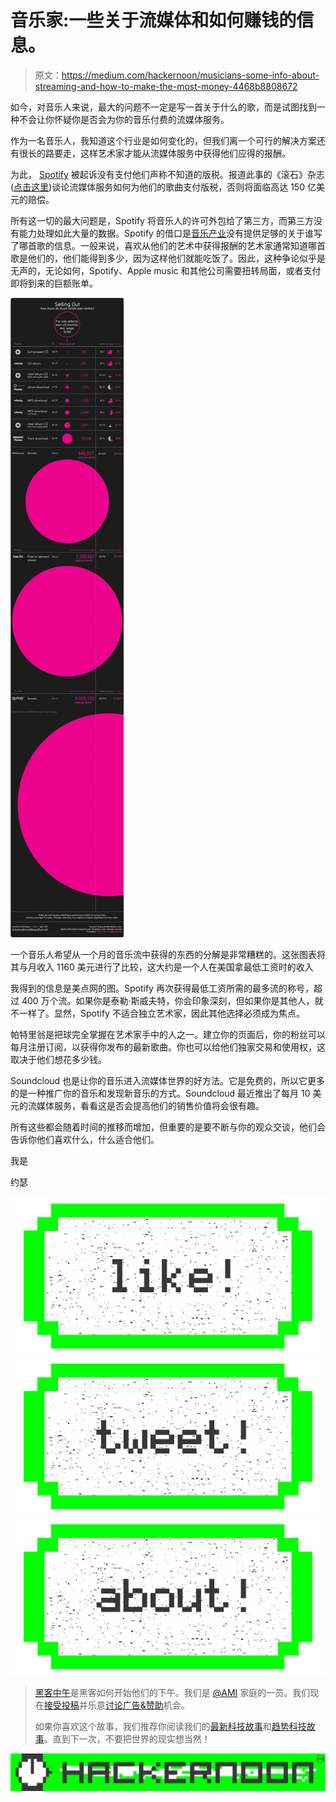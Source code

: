 # 音乐家:一些关于流媒体和如何赚钱的信息。

> 原文：<https://medium.com/hackernoon/musicians-some-info-about-streaming-and-how-to-make-the-most-money-4468b8808672>

如今，对音乐人来说，最大的问题不一定是写一首关于什么的歌，而是试图找到一种不会让你怀疑你是否会为你的音乐付费的流媒体服务。

作为一名音乐人，我知道这个行业是如何变化的，但我们离一个可行的解决方案还有很长的路要走，这样艺术家才能从流媒体服务中获得他们应得的报酬。

为此， [Spotify](https://hackernoon.com/tagged/spotify) 被起诉没有支付他们声称不知道的版税。报道此事的《滚石》杂志([点击这里](http://www.rollingstone.com/music/news/meet-the-disruptor-trying-to-get-artists-paid-for-streaming-music-20160115))谈论流媒体服务如何为他们的歌曲支付版税，否则将面临高达 150 亿美元的赔偿。

所有这一切的最大问题是，Spotify 将音乐人的许可外包给了第三方，而第三方没有能力处理如此大量的数据。Spotify 的借口是[音乐产业](https://goo.gl/w8fLgi)没有提供足够的关于谁写了哪首歌的信息。一般来说，喜欢从他们的艺术中获得报酬的艺术家通常知道哪首歌是他们的，他们能得到多少，因为这样他们就能吃饭了。因此，这种争论似乎是无声的，无论如何，Spotify、Apple music 和其他公司需要扭转局面，或者支付即将到来的巨额账单。

![](img/406311c23f7d00641baf8bf77388cfcb.png)

一个音乐人希望从一个月的音乐流中获得的东西的分解是非常糟糕的。这张图表将其与月收入 1160 美元进行了比较，这大约是一个人在美国拿最低工资时的收入

我得到的信息是美点网的图。Spotify 再次获得最低工资所需的最多流的称号，超过 400 万个流。如果你是泰勒·斯威夫特，你会印象深刻，但如果你是其他人，就不一样了。显然，Spotify 不适合独立艺术家，因此其他选择必须成为焦点。

帕特里翁是把球完全掌握在艺术家手中的人之一。建立你的页面后，你的粉丝可以每月注册订阅，以获得你发布的最新歌曲。你也可以给他们独家交易和使用权，这取决于他们想花多少钱。

Soundcloud 也是让你的音乐进入流媒体世界的好方法。它是免费的，所以它更多的是一种推广你的音乐和发现新音乐的方式。Soundcloud 最近推出了每月 10 美元的流媒体服务，看看这是否会提高他们的销售价值将会很有趣。

所有这些都会随着时间的推移而增加，但重要的是要不断与你的观众交谈，他们会告诉你他们喜欢什么，什么适合他们。

我是

约瑟

[![](img/50ef4044ecd4e250b5d50f368b775d38.png)](http://bit.ly/HackernoonFB)[![](img/979d9a46439d5aebbdcdca574e21dc81.png)](https://goo.gl/k7XYbx)[![](img/2930ba6bd2c12218fdbbf7e02c8746ff.png)](https://goo.gl/4ofytp)

> [黑客中午](http://bit.ly/Hackernoon)是黑客如何开始他们的下午。我们是 [@AMI](http://bit.ly/atAMIatAMI) 家庭的一员。我们现在[接受投稿](http://bit.ly/hackernoonsubmission)并乐意[讨论广告&赞助](mailto:partners@amipublications.com)机会。
> 
> 如果你喜欢这个故事，我们推荐你阅读我们的[最新科技故事](http://bit.ly/hackernoonlatestt)和[趋势科技故事](https://hackernoon.com/trending)。直到下一次，不要把世界的现实想当然！

![](img/be0ca55ba73a573dce11effb2ee80d56.png)